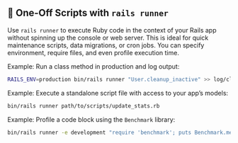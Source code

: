 ## 🚀 One-Off Scripts with `rails runner`

Use `rails runner` to execute Ruby code in the context of your Rails app without spinning up the console or web server. This is ideal for quick maintenance scripts, data migrations, or cron jobs. You can specify environment, require files, and even profile execution time.

Example: Run a class method in production and log output:

```bash
RAILS_ENV=production bin/rails runner "User.cleanup_inactive" >> log/cleanup.log
```

Example: Execute a standalone script file with access to your app’s models:

```bash
bin/rails runner path/to/scripts/update_stats.rb
```

Example: Profile a code block using the `Benchmark` library:

```bash
bin/rails runner -e development "require 'benchmark'; puts Benchmark.measure { Order.recalculate_monthly }"
```
